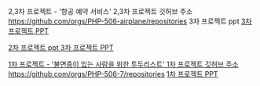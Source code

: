 2,3차 프로젝트 - '항공 예약 서비스'
2,3차 프로젝트 깃허브 주소
https://github.com/orgs/PHP-506-airplane/repositories
3차 프로젝트 ppt
<a href="https://www.canva.com/design/DAFpsj82YXU/Hc7XI8i9ZYnJeciYjWgoEw/edit">3차 프로젝트 PPT

2차 프로젝트 ppt 
<a href="https://www.canva.com/design/DAFpsj82YXU/Hc7XI8i9ZYnJeciYjWgoEw/edit">3차 프로젝트 PPT

1차 프로젝트 - '불면증이 있는 사람을 위한 투두리스트'
1차 프로젝트 깃허브 주소
https://github.com/orgs/PHP-506-7/repositories
<a href="https://www.canva.com/design/DAFg_fCbWbE/TA3RBBc2JA645TJkia1Emw/edit">1차 프로젝트 PPT
